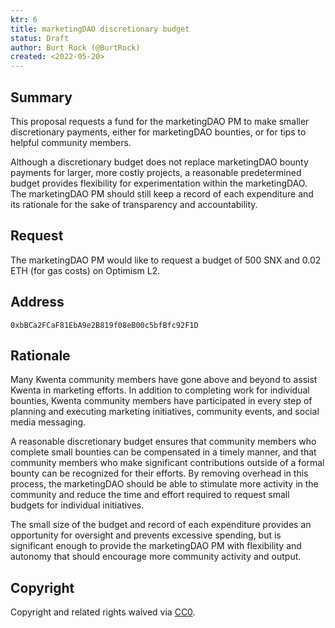 ```yaml
---
ktr: 6
title: marketingDAO discretionary budget
status: Draft
author: Burt Rock (@BurtRock)
created: <2022-05-20>
---
```


## Summary

This proposal requests a fund for the marketingDAO PM to make smaller discretionary payments, either for marketingDAO bounties, or for tips to helpful community members.

Although a discretionary budget does not replace marketingDAO bounty payments for larger, more costly projects, a reasonable predetermined budget provides flexibility for experimentation within the marketingDAO. The marketingDAO PM should still keep a record of each expenditure and its rationale for the sake of transparency and accountability.

## Request

The marketingDAO PM would like to request a budget of 500 SNX and 0.02 ETH (for gas costs) on Optimism L2.

## Address

`0xbBCa2FCaF81EbA9e2B819f08eB00c5bfBfc92F1D`

## Rationale

Many Kwenta community members have gone above and beyond to assist Kwenta in marketing efforts. In addition to completing work for individual bounties, Kwenta community members have participated in every step of planning and executing marketing initiatives, community events, and social media messaging. 

A reasonable discretionary budget ensures that community members who complete small bounties can be compensated in a timely manner, and that community members who make significant contributions outside of a formal bounty can be recognized for their efforts. By removing overhead in this process, the marketingDAO should be able to stimulate more activity in the community and reduce the time and effort required to request small budgets for individual initiatives.

The small size of the budget and record of each expenditure provides an opportunity for oversight and prevents excessive spending, but is significant enough to provide the marketingDAO PM with flexibility and autonomy that should encourage more community activity and output.

## Copyright

Copyright and related rights waived via [CC0](https://creativecommons.org/publicdomain/zero/1.0/).
